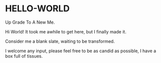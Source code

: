 # HELLO-WORLD

Up Grade To A New Me.

Hi World! It took me awhile to get here, but I finally made it.

Consider me a blank slate, waiting to be transformed.

I welcome any input, please feel free to be as candid as possible, I have a box full of tissues.
